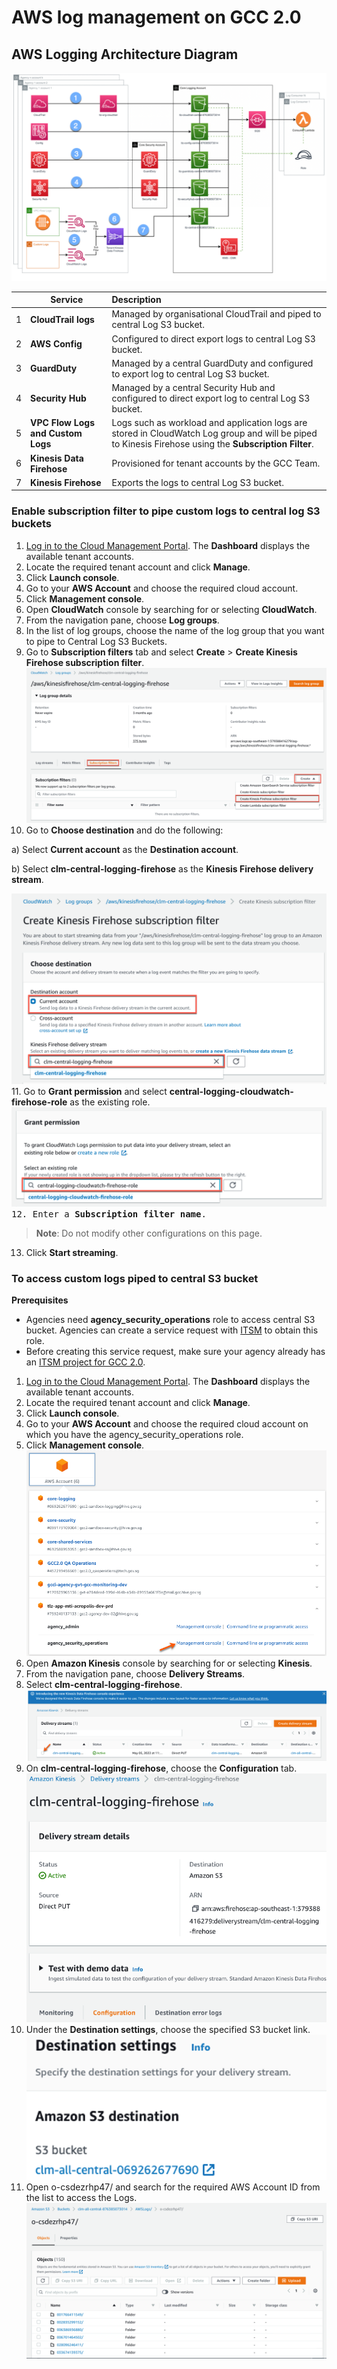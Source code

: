 # AWS log management on GCC 2.0

## AWS Logging Architecture Diagram

<kbd>![central-log-architecture-diagram-aws](images/central-logs-aws/central-log-aws-architecture-diagram-numbered.png)</kbd>

|| Service| Description|
| --- | ------------- |:-------------|
| 1 | **CloudTrail logs** | Managed by organisational CloudTrail and piped to central Log S3 bucket.|
| 2 | **AWS Config** | Configured to direct export logs to central Log S3 bucket. |
| 3 | **GuardDuty** | Managed by a central GuardDuty and configured to export log to central Log S3 bucket.|
| 4 | **Security Hub** | Managed by a central Security Hub and configured to direct export log to central Log S3 bucket.|
| 5 | **VPC Flow Logs and Custom Logs** | Logs such as workload and application logs are stored in CloudWatch Log group and will be piped to Kinesis Firehose using the **Subscription Filter**. |
| 6 | **Kinesis Data Firehose**| Provisioned for tenant accounts by the GCC Team. |
| 7  | **Kinesis Firehose** | Exports the logs to central Log S3 bucket.|

### Enable subscription filter to pipe custom logs to central log S3 buckets

1.	[Log in to the Cloud Management Portal](log-in-to-cmp). The **Dashboard** displays the available tenant accounts.
2.	Locate the required tenant account and click **Manage**.
3.	Click **Launch console**.
4.	Go to your **AWS Account** and choose the required cloud account.
5.	Click **Management console**.
6.	Open **CloudWatch** console by searching for or selecting **CloudWatch**.
7.	From the navigation pane, choose **Log groups**.
8.	In the list of log groups, choose the name of the log group that you want to pipe to Central Log S3 Buckets.
9.	Go to **Subscription filters** tab and select **Create** > **Create Kinesis Firehose subscription filter**.
<kbd>![create-kfh-subscription-filter-1](images/central-logs-aws/create-kinesis-firehose-subscription-filter.png)</kbd>
10.	Go to **Choose destination** and do the following:

  a)	Select **Current account** as the **Destination account**.

  b)	Select **clm-central-logging-firehose** as the **Kinesis Firehose delivery stream**.

<kbd>![create-kfh-subscription-filter-2](images/central-logs-aws/create-kinesis-firehose-subscription-filter-2.png)</kbd>
11.	Go to **Grant permission** and select **central-logging-cloudwatch-firehose-role** as the existing role.
<kbd>![grant-permission](images/central-logs-aws/grant-permission.png)
12. Enter a **Subscription filter name**.

> **Note**:
> Do not modify other configurations on this page.  

13.	Click **Start streaming**.

### To access custom logs piped to central S3 bucket

**Prerequisites**

- Agencies need **agency_security_operations** role to access central S3 bucket. Agencies can create a service request with [ITSM](https://itsm.sgnet.gov.sg/sp3) to obtain this role.
- Before creating this service request, make sure your agency already has an [ITSM project for GCC 2.0](support/create-itsm-project).

1.	[Log in to the Cloud Management Portal](log-in-to-cmp). The **Dashboard** displays the available tenant accounts.
2.	Locate the required tenant account and click **Manage**.
3.	Click **Launch console**.
4.	Go to your **AWS Account** and choose the required cloud account on which you have the agency_security_operations role.
5.	Click **Management console**.
![choose-aws-account](images/central-logs-aws/choose-aws-account.png)</kbd>
6.	Open **Amazon Kinesis** console by searching for or selecting **Kinesis**.
7.	From the navigation pane, choose **Delivery Streams**.
8.	Select **clm-central-logging-firehose**.
<kbd>![select-clm-central-logging](images/central-logs-aws/select-clm-central-logging.png)</kbd>
9. On **clm-central-logging-firehose**, choose the **Configuration** tab.
<kbd>![delivery-stream-details](images/central-logs-aws/delivery-stream-details.png)</kbd>
10.	Under the **Destination settings**, choose the specified S3 bucket link.
<kbd>![destination-settings](images/central-logs-aws/destination-settings.png)</kbd>
11.	Open o-csdezrhp47/ and search for the required AWS Account ID from the list to access the Logs.
<kbd>![objects](images/central-logs-aws/objects.png)</kbd>
